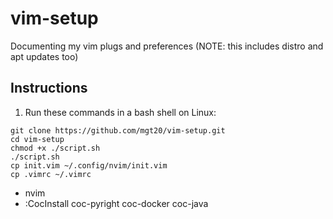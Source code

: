 # vim-setup

Documenting my vim plugs and preferences (NOTE: this includes distro and apt updates too)

## Instructions

1. Run these commands in a bash shell on Linux:

```
git clone https://github.com/mgt20/vim-setup.git
cd vim-setup
chmod +x ./script.sh
./script.sh
cp init.vim ~/.config/nvim/init.vim
cp .vimrc ~/.vimrc
```

- nvim
- :CocInstall coc-pyright coc-docker coc-java
